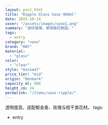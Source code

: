 ```yaml
---
layout: post.html
title: "Ripple Glass Vase 900ml"
date: 2025-10-14
cover: "/assets/images/vase1.png"
summary: "波纹玻璃，单枝插花稳固。"
tags:
  - entry
category: "vase"
brand: "HAY"
material:
  - "glass"
color:
  - "clear"
style: "minimal"
price_tier: "mid"
origin: "Denmark"
capacity_ml: 900
height_cm: 24
permalink: "/items/vase-ripple/"
---
```

透明度高，适配郁金香、玫瑰与枝干类花材。
tags:
  - entry
